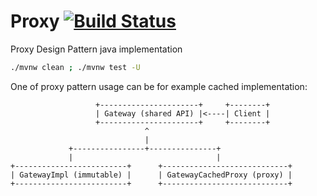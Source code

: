 # Proxy [![Build Status](https://travis-ci.org/daggerok/proxy-pattern-example.svg?branch=master)](https://travis-ci.org/daggerok/proxy-pattern-example)
Proxy Design Pattern java implementation

```bash
./mvnw clean ; ./mvnw test -U
```

<!--
```bash
./mvnw clean ; ./mvnw test -U ; ./mvnw versions:display-property-updates
```
-->

One of proxy pattern usage can be for example cached implementation:

```
                   +----------------------+     +--------+
                   | Gateway (shared API) |<----| Client |
                   +----------------------+     +--------+
                              ^
                              |
             +----------------+---------------+
             |                                |
+-------------------------+      +----------------------------+
| GatewayImpl (immutable) |      | GatewayCachedProxy (proxy) |
+-------------------------+      +----------------------------+
```
